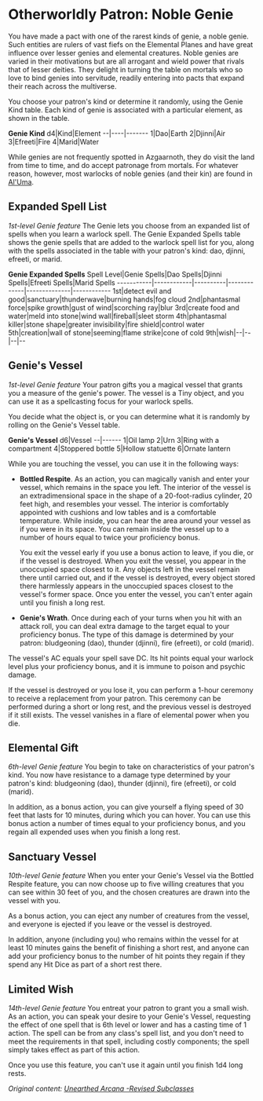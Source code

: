 # Otherworldly Patron: Noble Genie
You have made a pact with one of the rarest kinds of genie, a noble genie. Such entities are rulers of vast fiefs on the Elemental Planes and have great influence over lesser genies and elemental creatures. Noble genies are varied in their motivations but are all arrogant and wield power that rivals that of lesser deities. They delight in turning the table on mortals who so love to bind genies into servitude, readily entering into pacts that expand their reach across the multiverse.

You choose your patron's kind or determine it randomly, using the Genie Kind table. Each kind of genie is associated with a particular element, as shown in the table.

**Genie Kind**
d4|Kind|Element
--|----|-------
1|Dao|Earth
2|Djinni|Air
3|Efreeti|Fire
4|Marid|Water

While genies are not frequently spotted in Azgaarnoth, they do visit the land from time to time, and do accept patronage from mortals. For whatever reason, however, most warlocks of noble genies (and their kin) are found in [Al'Uma](/Geography/AlUma.md).

## Expanded Spell List
*1st-level Genie feature*
The Genie lets you choose from an expanded list of spells when you learn a warlock spell. The Genie Expanded Spells table shows the genie spells that are added to the warlock spell list for you, along with the spells associated in the table with your patron's kind: dao, djinni, efreeti, or marid.

**Genie Expanded Spells**
Spell Level|Genie Spells|Dao Spells|Djinni Spells|Efreeti Spells|Marid Spells
-----------|------------|----------|-------------|--------------|------------
1st|detect evil and good|sanctuary|thunderwave|burning hands|fog cloud
2nd|phantasmal force|spike growth|gust of wind|scorching ray|blur
3rd|create food and water|meld into stone|wind wall|fireball|sleet storm
4th|phantasmal killer|stone shape|greater invisibility|fire shield|control water
5th|creation|wall of stone|seeming|flame strike|cone of cold
9th|wish|--|--|--|--

## Genie's Vessel
*1st-level Genie feature*
Your patron gifts you a magical vessel that grants you a measure of the genie's power. The vessel is a Tiny object, and you can use it as a spellcasting focus for your warlock spells.

You decide what the object is, or you can determine what it is randomly by rolling on the Genie's Vessel table.

**Genie's Vessel**
d6|Vessel
--|------
1|Oil lamp
2|Urn
3|Ring with a compartment
4|Stoppered bottle
5|Hollow statuette
6|Ornate lantern

While you are touching the vessel, you can use it in the following ways:

* **Bottled Respite**. As an action, you can magically vanish and enter your vessel, which remains in the space you left. The interior of the vessel is an extradimensional space in the shape of a 20-foot-radius cylinder, 20 feet high, and resembles your vessel. The interior is comfortably appointed with cushions and low tables and is a comfortable temperature. While inside, you can hear the area around your vessel as if you were in its space. You can remain inside the vessel up to a number of hours equal to twice your proficiency bonus.

  You exit the vessel early if you use a bonus action to leave, if you die, or if the vessel is destroyed. When you exit the vessel, you appear in the unoccupied space closest to it. Any objects left in the vessel remain there until carried out, and if the vessel is  destroyed, every object stored there harmlessly appears in the unoccupied spaces closest to the vessel's former space. Once you enter the vessel, you can't enter again until you finish a long rest.

* **Genie's Wrath**. Once during each of your turns when you hit with an attack roll, you can deal extra damage to the target equal to your proficiency bonus. The type of this damage is determined by your patron: bludgeoning (dao), thunder (djinni), fire (efreeti), or cold (marid).

The vessel's AC equals your spell save DC. Its hit points equal your warlock level plus your proficiency bonus, and it is immune to poison and psychic damage.

If the vessel is destroyed or you lose it, you can perform a 1-hour ceremony to receive a replacement from your patron. This ceremony can be performed during a short or long rest, and the previous vessel is destroyed if it still exists. The vessel vanishes in a flare of elemental power when you die.

## Elemental Gift
*6th-level Genie feature*
You begin to take on characteristics of your patron's kind. You now have resistance to a damage type determined by your patron's kind: bludgeoning (dao), thunder (djinni), fire (efreeti), or cold (marid). 

In addition, as a bonus action, you can give yourself a flying speed of 30 feet that lasts for 10 minutes, during which you can hover. You can use this bonus action a number of times equal to your proficiency bonus, and you regain all expended uses when you finish a long rest.

## Sanctuary Vessel
*10th-level Genie feature*
When you enter your Genie's Vessel via the Bottled Respite feature, you can now choose up to five willing creatures that you can see within 30 feet of you, and the chosen creatures are drawn into the vessel with you.

As a bonus action, you can eject any number of creatures from the vessel, and everyone is ejected if you leave or the vessel is destroyed.

In addition, anyone (including you) who remains within the vessel for at least 10 minutes gains the benefit of finishing a short rest, and anyone can add your proficiency bonus to the number of hit points they regain if they spend any Hit Dice as part of a short rest there.

## Limited Wish
*14th-level Genie feature*
You entreat your patron to grant you a small wish. As an action, you can speak your desire to your Genie's Vessel, requesting the effect of one spell that is 6th level or lower and has a casting time of 1 action. The spell can be from any class's spell list, and you don't need to meet the requirements in that spell, including costly components; the spell simply takes effect as part of this action.

Once you use this feature, you can't use it again until you finish 1d4 long rests.


*Original content: [Unearthed Arcana -Revised Subclasses](https://dnd.wizards.com/articles/unearthed-arcana/subclasses-revisited)*
